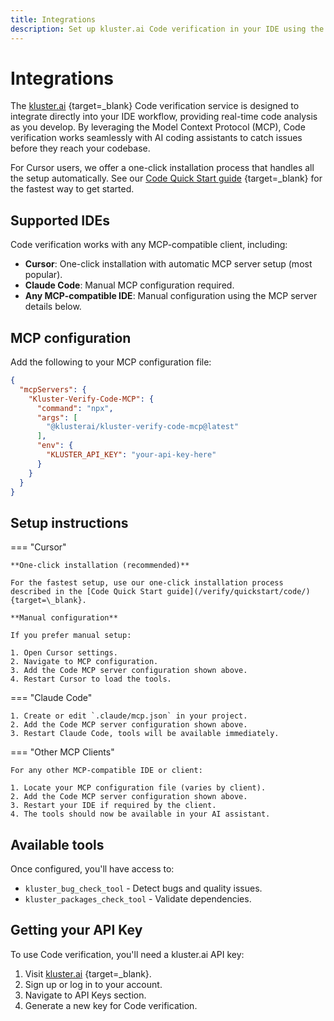 ```yaml
---
title: Integrations
description: Set up kluster.ai Code verification in your IDE using the Model Context Protocol (MCP). Get one-click installation for Cursor or manual configuration for Claude Code and other MCP-compatible clients.
---
```


# Integrations

The [kluster.ai](https://www.kluster.ai/) {target=\_blank} Code verification service is designed to integrate directly into your IDE workflow, providing real-time code analysis as you develop. By leveraging the Model Context Protocol (MCP), Code verification works seamlessly with AI coding assistants to catch issues before they reach your codebase.

For Cursor users, we offer a one-click installation process that handles all the setup automatically. See our [Code Quick Start guide](/verify/quickstart/code/) {target=\_blank} for the fastest way to get started.

## Supported IDEs

Code verification works with any MCP-compatible client, including:

- **Cursor**: One-click installation with automatic MCP server setup (most popular).
- **Claude Code**: Manual MCP configuration required.
- **Any MCP-compatible IDE**: Manual configuration using the MCP server details below.

## MCP configuration

Add the following to your MCP configuration file:

```json
{
  "mcpServers": {
    "Kluster-Verify-Code-MCP": {
      "command": "npx",
      "args": [
        "@klusterai/kluster-verify-code-mcp@latest"
      ],
      "env": {
        "KLUSTER_API_KEY": "your-api-key-here"
      }
    }
  }
}
```

## Setup instructions

=== "Cursor"

    **One-click installation (recommended)**
    
    For the fastest setup, use our one-click installation process described in the [Code Quick Start guide](/verify/quickstart/code/) {target=\_blank}.
    
    **Manual configuration**
    
    If you prefer manual setup:
    
    1. Open Cursor settings.
    2. Navigate to MCP configuration.
    3. Add the Code MCP server configuration shown above.
    4. Restart Cursor to load the tools.

=== "Claude Code"

    1. Create or edit `.claude/mcp.json` in your project.
    2. Add the Code MCP server configuration shown above.
    3. Restart Claude Code, tools will be available immediately.

=== "Other MCP Clients"

    For any other MCP-compatible IDE or client:
    
    1. Locate your MCP configuration file (varies by client).
    2. Add the Code MCP server configuration shown above.
    3. Restart your IDE if required by the client.
    4. The tools should now be available in your AI assistant.

## Available tools

Once configured, you'll have access to:

- `kluster_bug_check_tool` - Detect bugs and quality issues.
- `kluster_packages_check_tool` - Validate dependencies.

## Getting your API Key

To use Code verification, you'll need a kluster.ai API key:

1. Visit [kluster.ai](https://kluster.ai) {target=\_blank}.
2. Sign up or log in to your account.
3. Navigate to API Keys section.
4. Generate a new key for Code verification.